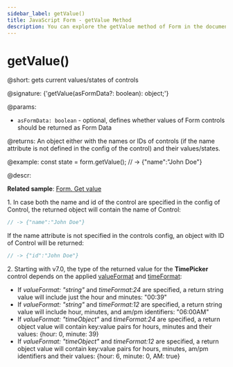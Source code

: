 ```yaml
---
sidebar_label: getValue()
title: JavaScript Form - getValue Method 
description: You can explore the getValue method of Form in the documentation of the DHTMLX JavaScript UI library. Browse developer guides and API reference, try out code examples and live demos, and download a free 30-day evaluation version of DHTMLX Suite.
---
```


# getValue()

@short: gets current values/states of controls

@signature: {'getValue(asFormData?: boolean): object;'}

@params:
- `asFormData: boolean` - optional, defines whether values of Form controls should be returned as Form Data

@returns:
An object either with the names or IDs of controls (if the name attribute is not defined in the config of the control) and their values/states.

@example:
const state = form.getValue();
// -> {"name":"John Doe"}

@descr:

**Related sample**: [Form. Get value](https://snippet.dhtmlx.com/odod5v12)

1\. In case both the name and id of the control are specified in the config of Control, the returned object will contain the name of Control:

```javascript
// -> {"name":"John Doe"}
```

If the name attribute is not specified in the controls config, an object with ID of Control will be returned:

```javascript
// -> {"id":"John Doe"}
```

2\. Starting with v7.0, the type of the returned value for the **TimePicker** control depends on the applied [valueFormat](form/timepicker.md#addingtimepicker) and [timeFormat](form/timepicker.md#addingtimepicker):

- If *valueFormat: "string"*  and *timeFormat:24* are specified, a return string value will include just the hour and minutes: "00:39"
- If *valueFormat: "string"*  and *timeFormat:12* are specified, a return string value will include hour, minutes, and am/pm identifiers: "06:00AM"
- If *valueFormat: "timeObject"*  and *timeFormat:24* are specified, a return object value will contain key:value pairs for hours, minutes and their values: {hour: 0, minute: 39}
- If *valueFormat: "timeObject"*  and *timeFormat:12* are specified, a return object value will contain key:value pairs for hours, minutes, am/pm identifiers and their values: {hour: 6, minute: 0, AM: true}

[comment]: # (@relatedapi: form/api/form_setvalue_method.md)

[comment]: # (@related: form/work_with_form.md#getting-values-of-controls)
